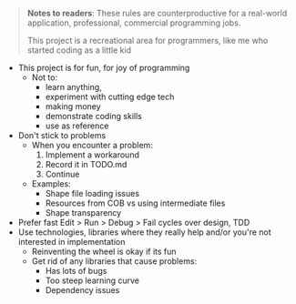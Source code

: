 > **Notes to readers**: These rules are counterproductive for a real-world application, professional, commercial programming jobs.
> 
> This project is a recreational area for programmers, like me who started coding as a little kid
 

* This project is for fun, for joy of programming
  * Not to:
    * learn anything, 
    * experiment with cutting edge tech
    * making money
    * demonstrate coding skills
    * use as reference
* Don't stick to problems
  * When you encounter a problem:
    1. Implement a workaround
    2. Record it in TODO.md
    3. Continue
  * Examples:
    * Shape file loading issues
    * Resources from COB vs using intermediate files
    * Shape transparency
* Prefer fast Edit > Run > Debug > Fail cycles over design, TDD
* Use technologies, libraries where they really help and/or you're not interested in implementation
  * Reinventing the wheel is okay if its fun
  * Get rid of any libraries that cause problems:
    * Has lots of bugs
    * Too steep learning curve
    * Dependency issues